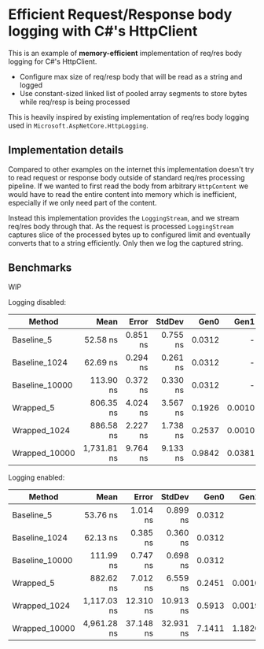 # Efficient Request/Response body logging with C#'s HttpClient

This is an example of **memory-efficient** implementation of req/res body logging for C#'s HttpClient.

* Configure max size of req/resp body that will be read as a string and logged
* Use constant-sized linked list of pooled array segments to store bytes while req/resp is being processed

This is heavily inspired by existing implementation of req/res body logging used in
`Microsoft.AspNetCore.HttpLogging`.

## Implementation details

Compared to other examples on the internet this implementation doesn't try to read request or response
body outside of standard req/res processing pipeline. If we wanted to first read the body from arbitrary
`HttpContent` we would have to read the entire content into memory which is inefficient, especially if
we only need part of the content.

Instead this implementation provides the `LoggingStream`, and we stream req/res body through that. As
the request is processed `LoggingStream` captures slice of the processed bytes up to configured limit
and eventually converts that to a string efficiently. Only then we log the captured string.

## Benchmarks

WIP

Logging disabled:

| Method         | Mean        | Error    | StdDev   | Gen0   | Gen1   | Allocated |
|--------------- |------------:|---------:|---------:|-------:|-------:|----------:|
| Baseline_5     |    52.58 ns | 0.851 ns | 0.755 ns | 0.0312 |      - |     392 B |
| Baseline_1024  |    62.69 ns | 0.294 ns | 0.261 ns | 0.0312 |      - |     392 B |
| Baseline_10000 |   113.90 ns | 0.372 ns | 0.330 ns | 0.0312 |      - |     392 B |
| Wrapped_5      |   806.35 ns | 4.024 ns | 3.567 ns | 0.1926 | 0.0010 |    2424 B |
| Wrapped_1024   |   886.58 ns | 2.227 ns | 1.738 ns | 0.2537 | 0.0010 |    3192 B |
| Wrapped_10000  | 1,731.81 ns | 9.764 ns | 9.133 ns | 0.9842 | 0.0381 |   12344 B |

Logging enabled:

| Method         | Mean        | Error     | StdDev    | Gen0   | Gen1   | Allocated |
|--------------- |------------:|----------:|----------:|-------:|-------:|----------:|
| Baseline_5     |    53.76 ns |  1.014 ns |  0.899 ns | 0.0312 |      - |     392 B |
| Baseline_1024  |    62.13 ns |  0.385 ns |  0.360 ns | 0.0312 |      - |     392 B |
| Baseline_10000 |   111.99 ns |  0.747 ns |  0.698 ns | 0.0312 |      - |     392 B |
| Wrapped_5      |   882.62 ns |  7.012 ns |  6.559 ns | 0.2451 | 0.0010 |    3080 B |
| Wrapped_1024   | 1,117.03 ns | 12.310 ns | 10.913 ns | 0.5913 | 0.0019 |    7424 B |
| Wrapped_10000  | 4,961.28 ns | 37.148 ns | 32.931 ns | 7.1411 | 1.1826 |   89872 B |